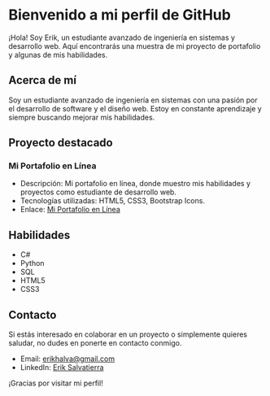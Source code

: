 # Bienvenido a mi perfil de GitHub

¡Hola! Soy Erik, un estudiante avanzado de ingeniería en sistemas y desarrollo web. Aquí encontrarás una muestra de mi proyecto de portafolio y algunas de mis habilidades.

## Acerca de mí

Soy un estudiante avanzado de ingeniería en sistemas con una pasión por el desarrollo de software y el diseño web. Estoy en constante aprendizaje y siempre buscando mejorar mis habilidades.

## Proyecto destacado

### Mi Portafolio en Línea
- Descripción: Mi portafolio en línea, donde muestro mis habilidades y proyectos como estudiante de desarrollo web.
- Tecnologías utilizadas: HTML5, CSS3, Bootstrap Icons.
- Enlace: [Mi Portafolio en Línea](https://eriksalva.github.io/Portfolio-trabajo-practico-final/)

## Habilidades

- C#
- Python
- SQL
- HTML5
- CSS3

## Contacto

Si estás interesado en colaborar en un proyecto o simplemente quieres saludar, no dudes en ponerte en contacto conmigo.

- Email: erikhalva@gmail.com
- LinkedIn: [Erik Salvatierra](https://www.linkedin.com/in/eriksalvatierra/)

¡Gracias por visitar mi perfil!
